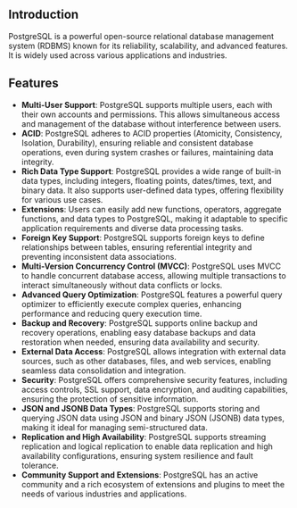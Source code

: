 ## Introduction

PostgreSQL is a powerful open-source relational database management system (RDBMS) known for its reliability, scalability, and advanced features. It is widely used across various applications and industries.

## Features

- **Multi-User Support**: PostgreSQL supports multiple users, each with their own accounts and permissions. This allows simultaneous access and management of the database without interference between users.
- **ACID**: PostgreSQL adheres to ACID properties (Atomicity, Consistency, Isolation, Durability), ensuring reliable and consistent database operations, even during system crashes or failures, maintaining data integrity.
- **Rich Data Type Support**: PostgreSQL provides a wide range of built-in data types, including integers, floating points, dates/times, text, and binary data. It also supports user-defined data types, offering flexibility for various use cases.
- **Extensions**: Users can easily add new functions, operators, aggregate functions, and data types to PostgreSQL, making it adaptable to specific application requirements and diverse data processing tasks.
- **Foreign Key Support**: PostgreSQL supports foreign keys to define relationships between tables, ensuring referential integrity and preventing inconsistent data associations.
- **Multi-Version Concurrency Control (MVCC)**: PostgreSQL uses MVCC to handle concurrent database access, allowing multiple transactions to interact simultaneously without data conflicts or locks.
- **Advanced Query Optimization**: PostgreSQL features a powerful query optimizer to efficiently execute complex queries, enhancing performance and reducing query execution time.
- **Backup and Recovery**: PostgreSQL supports online backup and recovery operations, enabling easy database backups and data restoration when needed, ensuring data availability and security.
- **External Data Access**: PostgreSQL allows integration with external data sources, such as other databases, files, and web services, enabling seamless data consolidation and integration.
- **Security**: PostgreSQL offers comprehensive security features, including access controls, SSL support, data encryption, and auditing capabilities, ensuring the protection of sensitive information.
- **JSON and JSONB Data Types**: PostgreSQL supports storing and querying JSON data using JSON and binary JSON (JSONB) data types, making it ideal for managing semi-structured data.
- **Replication and High Availability**: PostgreSQL supports streaming replication and logical replication to enable data replication and high availability configurations, ensuring system resilience and fault tolerance.
- **Community Support and Extensions**: PostgreSQL has an active community and a rich ecosystem of extensions and plugins to meet the needs of various industries and applications.
